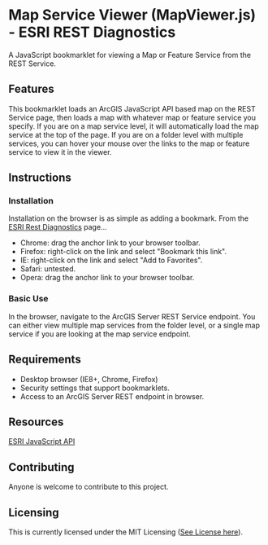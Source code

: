 # Map Service Viewer (MapViewer.js) - ESRI REST Diagnostics

A JavaScript bookmarklet for viewing a Map or Feature Service from the REST Service.

## Features

This bookmarklet loads an ArcGIS JavaScript API based map on the REST Service page, then loads a map with whatever map or feature service you specify. If you are on a map service level, it will automatically load the map service at the top of the page. If you are on a folder level with multiple services, you can hover your mouse over the links to the map or feature service to view it in the viewer.

## Instructions

### Installation

Installation on the browser is as simple as adding a bookmark. From the [ESRI Rest Diagnostics](http://raykendo.github.io/ESRI_REST_Diagnostics/) page...

- Chrome: drag the anchor link to your browser toolbar.
- Firefox: right-click on the link and select "Bookmark this link".
- IE: right-click on the link and select "Add to Favorites".
- Safari: untested.
- Opera: drag the anchor link to your browser toolbar. 

### Basic Use

In the browser, navigate to the ArcGIS Server REST Service endpoint. You can either view multiple map services from the folder level, or a single map service if you are looking at the map service endpoint.

## Requirements

- Desktop browser (IE8+, Chrome, Firefox)
- Security settings that support bookmarklets.
- Access to an ArcGIS Server REST endpoint in browser.

## Resources

[ESRI JavaScript API](https://developers.arcgis.com/javascript/index.html)

## Contributing

Anyone is welcome to contribute to this project.

## Licensing

This is currently licensed under the MIT Licensing ([See License here](https://github.com/raykendo/ESRI_REST_Diagnostics/blob/master/LICENSE)).
